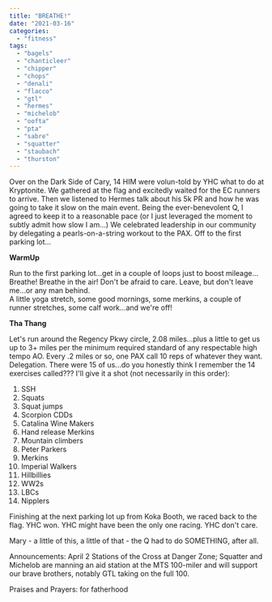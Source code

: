 ```yaml
---
title: "BREATHE!"
date: "2021-03-16"
categories: 
  - "fitness"
tags: 
  - "bagels"
  - "chanticleer"
  - "chipper"
  - "chops"
  - "denali"
  - "flacco"
  - "gtl"
  - "hermes"
  - "michelob"
  - "oofta"
  - "pta"
  - "sabre"
  - "squatter"
  - "staubach"
  - "thurston"
---
```


Over on the Dark Side of Cary, 14 HIM were volun-told by YHC what to do at Kryptonite. We gathered at the flag and excitedly waited for the EC runners to arrive. Then we listened to Hermes talk about his 5k PR and how he was going to take it slow on the main event. Being the ever-benevolent Q, I agreed to keep it to a reasonable pace (or I just leveraged the moment to subtly admit how slow I am...) We celebrated leadership in our community by delegating a pearls-on-a-string workout to the PAX. Off to the first parking lot...

**WarmUp**

Run to the first parking lot...get in a couple of loops just to boost mileage...  
Breathe! Breathe in the air! Don't be afraid to care. Leave, but don't leave me...or any man behind.  
A little yoga stretch, some good mornings, some merkins, a couple of runner stretches, some calf work...and we're off!

**Tha Thang**

Let's run around the Regency Pkwy circle, 2.08 miles...plus a little to get us up to 3+ miles per the minimum required standard of any respectable high tempo AO. Every .2 miles or so, one PAX call 10 reps of whatever they want. Delegation. There were 15 of us...do you honestly think I remember the 14 exercises called??? I'll give it a shot (not necessarily in this order):

1. SSH
2. Squats
3. Squat jumps
4. Scorpion CDDs
5. Catalina Wine Makers
6. Hand release Merkins
7. Mountain climbers
8. Peter Parkers
9. Merkins
10. Imperial Walkers
11. Hillbillies
12. WW2s
13. LBCs
14. Nipplers

Finishing at the next parking lot up from Koka Booth, we raced back to the flag. YHC won. YHC might have been the only one racing. YHC don't care.

Mary - a little of this, a little of that - the Q had to do SOMETHING, after all.

Announcements: April 2 Stations of the Cross at Danger Zone; Squatter and Michelob are manning an aid station at the MTS 100-miler and will support our brave brothers, notably GTL taking on the full 100.

Praises and Prayers: for fatherhood
